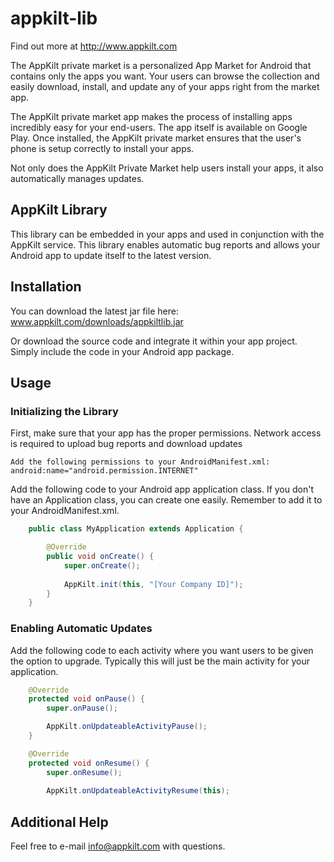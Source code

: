 appkilt-lib
===========

Find out more at http://www.appkilt.com

The AppKilt private market is a personalized App Market for Android that contains only the apps you want. Your users can browse 
the collection and easily download, install, and update any of your apps right from the market app.

The AppKilt private market app makes the process of installing apps incredibly easy for your end-users. The app 
itself is available on Google Play. Once installed, the AppKilt private market ensures that the user's phone is 
setup correctly to install your apps.

Not only does the AppKilt Private Market help users install your apps, it also automatically manages updates.


AppKilt Library
---------------

This library can be embedded in your apps and used in conjunction with the AppKilt service.  This library enables
automatic bug reports and allows your Android app to update itself to the latest version.


Installation
---------------

You can download the latest jar file here: www.appkilt.com/downloads/appkiltlib.jar

Or download the source code and integrate it within your app project.  Simply include the code in your Android app package.


Usage
---------------

### Initializing the Library

First, make sure that your app has the proper permissions.  Network access is required to upload bug reports and download updates

	Add the following permissions to your AndroidManifest.xml:
	android:name="android.permission.INTERNET"

Add the following code to your Android app application class. If you don't have an Application class, 
you can create one easily. Remember to add it to your AndroidManifest.xml.

``` java
	public class MyApplication extends Application {

		@Override
		public void onCreate() {
			super.onCreate();
		
			AppKilt.init(this, "[Your Company ID]");
		}
	}
```

### Enabling Automatic Updates

Add the following code to each activity where you want users to be given the option to upgrade. 
Typically this will just be the main activity for your application.

``` java
	@Override
	protected void onPause() { 
		super.onPause();

		AppKilt.onUpdateableActivityPause();
	}

	@Override
	protected void onResume() {
		super.onResume();
	
		AppKilt.onUpdateableActivityResume(this);
```

Additional Help
-----------------

Feel free to e-mail info@appkilt.com with questions.

